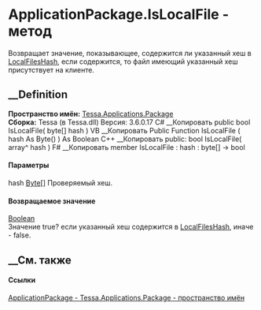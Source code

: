 # ApplicationPackage.IsLocalFile - метод
Возвращает значение, показывающее, содержится ли указанный хеш в
[LocalFilesHash](P_Tessa_Applications_Package_ApplicationPackage_LocalFilesHash.htm),
если содержится, то файл имеющий указанный хеш присутствует на клиенте.
## __Definition
 **Пространство имён:**
[Tessa.Applications.Package](N_Tessa_Applications_Package.htm)  
 **Сборка:** Tessa (в Tessa.dll) Версия: 3.6.0.17
C# __Копировать
     public bool IsLocalFile(
    	byte[] hash
    )
VB __Копировать
     Public Function IsLocalFile ( 
    	hash As Byte()
    ) As Boolean
C++ __Копировать
     public:
    bool IsLocalFile(
    	array<unsigned char>^ hash
    )
F# __Копировать
     member IsLocalFile : 
            hash : byte[] -> bool 
#### Параметры
hash [Byte](https://learn.microsoft.com/dotnet/api/system.byte)[]
    Проверяемый хеш.
#### Возвращаемое значение
[Boolean](https://learn.microsoft.com/dotnet/api/system.boolean)  
Значение true? если указанный хеш содержится в
[LocalFilesHash](P_Tessa_Applications_Package_ApplicationPackage_LocalFilesHash.htm),
иначе - false.
##  __См. также
#### Ссылки
[ApplicationPackage - ](T_Tessa_Applications_Package_ApplicationPackage.htm)
[Tessa.Applications.Package - пространство
имён](N_Tessa_Applications_Package.htm)
